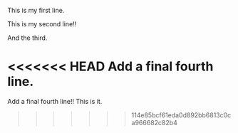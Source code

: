 This is my first line.

This is my second line!!

And the third.

<<<<<<< HEAD
Add a final fourth line.
=======
Add a final fourth line!! This is it.
>>>>>>> 114e85bcf61eda0d892bb6813c0ca966682c82b4
